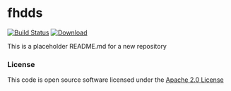 # fhdds

[![Build Status](https://travis-ci.org/hmrc/fhdds.svg)](https://travis-ci.org/hmrc/fhdds) [ ![Download](https://api.bintray.com/packages/hmrc/releases/fhdds/images/download.svg) ](https://bintray.com/hmrc/releases/fhdds/_latestVersion)

This is a placeholder README.md for a new repository

### License

This code is open source software licensed under the [Apache 2.0 License]("http://www.apache.org/licenses/LICENSE-2.0.html")